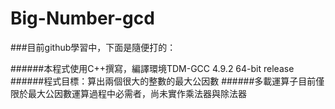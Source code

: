 # Big-Number-gcd

###目前github學習中，下面是隨便打的：

######本程式使用C++撰寫，編譯環境TDM-GCC 4.9.2 64-bit release
######程式目標：算出兩個很大的整數的最大公因數
######多載運算子目前僅限於最大公因數運算過程中必需者，尚未實作乘法器與除法器
